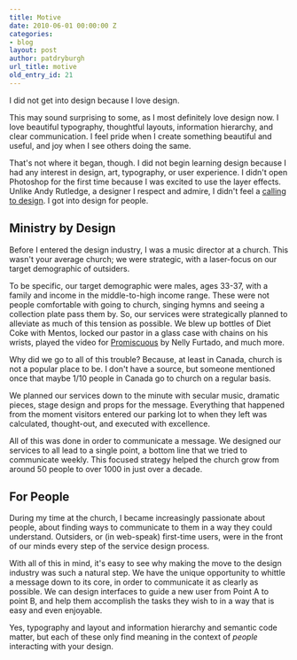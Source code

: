 ```yaml
---
title: Motive
date: 2010-06-01 00:00:00 Z
categories:
- blog
layout: post
author: patdryburgh
url_title: motive
old_entry_id: 21
---
```


I did not get into design because I love design.

This may sound surprising to some, as I most definitely love design now. I love beautiful typography, thoughtful layouts, information hierarchy, and clear communication. I feel pride when I create something beautiful and useful, and joy when I see others doing the same.

That's not where it began, though. I did not begin learning design because I had any interest in design, art, typography, or user experience. I didn't open Photoshop for the first time because I was excited to use the layer effects. Unlike Andy Rutledge, a designer I respect and admire, I didn't feel a <a href="http://unitinteractive.com/blog/2010/05/17/its-a-calling">calling to design</a>. I got into design for people.

## Ministry by Design

Before I entered the design industry, I was a music director at a church. This wasn't your average church; we were strategic, with a laser-focus on our target demographic of outsiders.

To be specific, our target demographic were males, ages 33-37, with a family and income in the middle-to-high income range. These were not people comfortable with going to church, singing hymns and seeing a collection plate pass them by. So, our services were strategically planned to alleviate as much of this tension as possible. We blew up bottles of Diet Coke with Mentos, locked our pastor in a glass case with chains on his wrists, played the video for <a href="http://www.youtube.com/watch?v=0J3vgcE5i2o">Promiscuous</a> by Nelly Furtado, and much more.

Why did we go to all of this trouble? Because, at least in Canada, church is not a popular place to be. I don't have a source, but someone mentioned once that maybe 1/10 people in Canada go to church on a regular basis.

We planned our services down to the minute with secular music, dramatic pieces, stage design and props for the message. Everything that happened from the moment visitors entered our parking lot to when they left was calculated, thought-out, and executed with excellence.

All of this was done in order to communicate a message. We designed our services to all lead to a single point, a bottom line that we tried to communicate weekly. This focused strategy helped the church grow from around 50 people to over 1000 in just over a decade.

## For People

During my time at the church, I became increasingly passionate about people, about finding ways to communicate to them in a way they could understand. Outsiders, or (in web-speak) first-time users, were in the front of our minds every step of the service design process.

With all of this in mind, it's easy to see why making the move to the design industry was such a natural step. We have the unique opportunity to whittle a message down to its core, in order to communicate it as clearly as possible. We can design interfaces to guide a new user from Point A to point B, and help them accomplish the tasks they wish to in a way that is easy and even enjoyable.

Yes, typography and layout and information hierarchy and semantic code matter, but each of these only find meaning in the context of *people* interacting with your design.